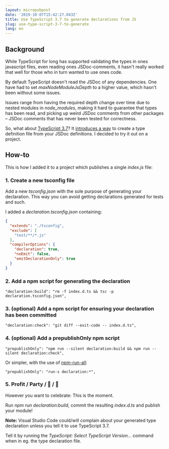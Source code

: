```yaml
---
layout: micropubpost
date: '2019-10-07T15:42:27.043Z'
title: Use TypeScript 3.7 to generate declarations from JS
slug: use-type-script-3-7-to-generate
lang: en
---
```

## Background

While TypeScript for long has supported validating the types in ones javascript files, even reading ones JSDoc-comments, it hasn't really worked that well for those who in turn wanted to use ones code.

By default TypeScript doesn't read the JSDoc of any dependencies. One have had to set *maxNodeModuleJsDepth* to a higher value, which hasn't been without some issues.

Issues range from having the required depth change over time due to nested modules in *node_modules*, making it hard to guarantee that types has been read, and picking up weird JSDoc comments from other packages – JSDoc comments that has never been tested for correctness.

So, what about [TypeScript 3.7](https://devblogs.microsoft.com/typescript/announcing-typescript-3-7-beta/)? It [introduces a way](https://github.com/microsoft/TypeScript/pull/32372) to create a type definition file from your JSDoc definitions. I decided to try it out on a project.

## How-to

This is how I added it to a project which publishes a single *index.js* file:

### 1. Create a new tsconfig file

Add a new *tsconfig.json* with the sole purpose of generating your declaration. This way you can avoid getting declarations generated for tests and such.

I added a *declaration.tsconfig.json* containing:

```json
{
  "extends": "./tsconfig",
  "exclude": [
    "test/**/*.js"
  ],
  "compilerOptions": {
    "declaration": true,
    "noEmit": false,
    "emitDeclarationOnly": true
  }
}
```

### 2. Add a npm script for generating the declaration

    "declaration:build": "rm -f index.d.ts && tsc -p declaration.tsconfig.json",

### 3. (optional) Add a npm script for ensuring your declaration has been committed

    "declaration:check": "git diff --exit-code -- index.d.ts",

### 4. (optional) Add a prepublishOnly npm script

    "prepublishOnly": "npm run --silent declaration:build && npm run --silent declaration:check",

Or simpler, with the use of [npm-run-all](https://github.com/mysticatea/npm-run-all):

    "prepublishOnly": "run-s declaration:*",

### 5. Profit / Party / 🦄 / 🤳

However you want to celebrate: This is the moment.

Run *npm run declaration:build*, commit the resulting *index.d.ts* and publish your module!

**Note:** Visual Studio Code could/will complain about your generated type declaration unless you tell it to use TypeScript 3.7.

Tell it by running the *TypeScript: Select TypeScript Version...* command when in eg. the type declaration file.
